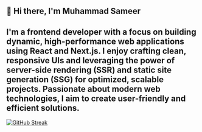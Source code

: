 ## 👋 Hi there, I'm Muhammad Sameer

 I'm a frontend developer with a focus on building dynamic, high-performance web applications using React and Next.js. I enjoy crafting clean, responsive UIs and leveraging the power of server-side rendering (SSR) and static site generation (SSG) for optimized, scalable projects. Passionate about modern web technologies, I aim to create user-friendly and efficient solutions.
 ---

[![GitHub Streak](https://streak-stats.demolab.com?user=SameerAteeq&theme=dark&hide_border=true)](https://git.io/streak-stats)
